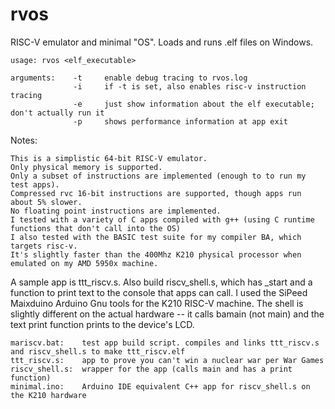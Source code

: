 # rvos
RISC-V emulator and minimal "OS". Loads and runs .elf files on Windows.

    usage: rvos <elf_executable>

    arguments:    -t     enable debug tracing to rvos.log
                  -i     if -t is set, also enables risc-v instruction tracing
                  -e     just show information about the elf executable; don't actually run it
                  -p     shows performance information at app exit

Notes:

    This is a simplistic 64-bit RISC-V emulator.
    Only physical memory is supported.
    Only a subset of instructions are implemented (enough to to run my test apps).
    Compressed rvc 16-bit instructions are supported, though apps run about 5% slower.
    No floating point instructions are implemented.
    I tested with a variety of C apps compiled with g++ (using C runtime functions that don't call into the OS)
    I also tested with the BASIC test suite for my compiler BA, which targets risc-v.
    It's slightly faster than the 400Mhz K210 physical processor when emulated on my AMD 5950x machine.

A sample app is ttt_riscv.s. Also build riscv_shell.s, which has _start and a function to print text to the console
that apps can call. I used the SiPeed Maixduino Arduino Gnu tools for the K210 RISC-V machine. The shell is slightly
different on the actual hardware -- it calls bamain (not main) and the text print function prints to the device's LCD.

    mariscv.bat:    test app build script. compiles and links ttt_riscv.s and riscv_shell.s to make ttt_riscv.elf
    ttt_riscv.s:    app to prove you can't win a nuclear war per War Games
    riscv_shell.s:  wrapper for the app (calls main and has a print function)
    minimal.ino:    Arduino IDE equivalent C++ app for riscv_shell.s on the K210 hardware
    
